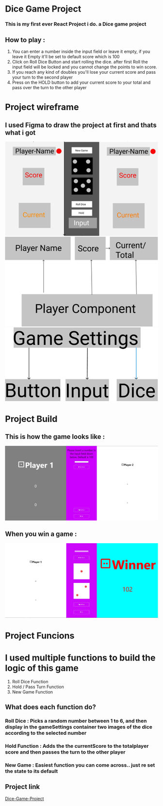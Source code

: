 # Dice Game Project
### This is my first ever React Project i do. a Dice game project
## How to play : 
1. You can enter a number inside the input field or leave it empty, if you leave it Empty it'll be set to default score which is 100
2. Click on Roll Dice Button and start rolling the dice. after first Roll the input field will be locked and you cannot change the points to win score.
3. If you reach any kind of doubles you'll lose your current score and pass your turn to the second player
4. Press on the HOLD button to add your current score to your total and pass over the turn to the other player

# Project wireframe
## I used Figma to draw the project at first and thats what i got
![Figma1](Images/Project-WireFrame.jpg)
![Figma1](Images/PlayerComponent-WireFrame.jpg)
![Figma1](Images/GameSettings-WireFrame.jpg)

# Project Build
## This is how the game looks like :
![Main](Images/MainScreen.jpg)
## When you win a game :
![Figma1](Images/WinScreen.jpg)

# Project Funcions
# I used multiple functions to build the logic of this game
1. Roll Dice Function
2. Hold / Pass Turn Function
3. New Game Function

## What does each function do?
### Roll Dice : Picks a random number between 1 to 6, and then display in the gameSettings container two images of the dice according to the selected number
### Hold Function : Adds the the currentScore to the totalplayer score and then passes the turn to the other player
### New Game : Easiest function you can come across.. just re set the state to its default


## Project link

[Dice-Game-Project](https://rougenij-dicegame.netlify.app/)
